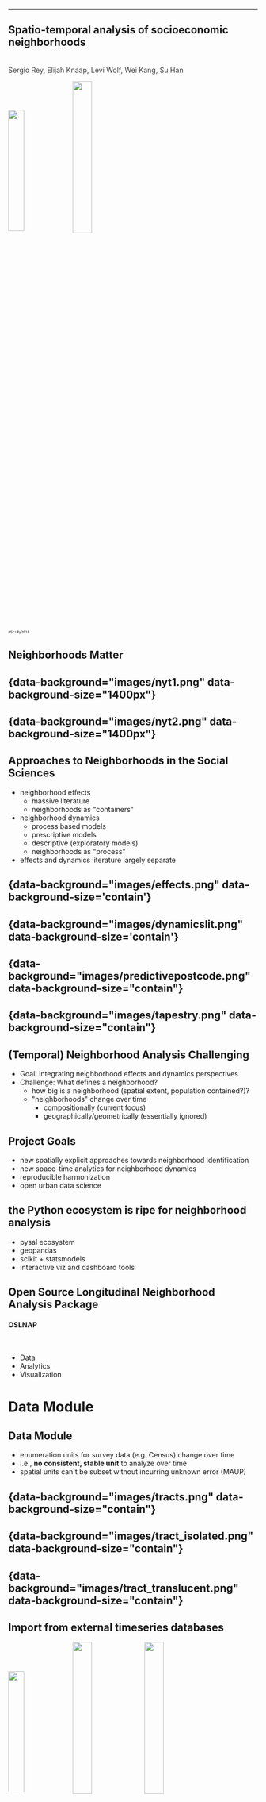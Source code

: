 
---

<section>

<h1>Spatio-temporal analysis of socioeconomic neighborhoods</h1>  

<span style="color:#404040">
<p><br/>Sergio Rey, Elijah Knaap, Levi Wolf, Wei Kang, Su Han</p>
</span>

<div class="row text-center">

<img src="images/pysal-logo.png" width=25% align="center" style="background:none; border:none; box-shadow:none;"></img>
<img src="images/cgs-logo.jpg" width=28% align="center" style="background:none; border:none; box-shadow:none;"></img>
</div>

<span style="font-size:0.6em"><code>#SciPy2018</pre></code></span>
</section>



## Neighborhoods Matter

## {data-background="images/nyt1.png" data-background-size="1400px"}

## {data-background="images/nyt2.png" data-background-size="1400px"}


## Approaches to Neighborhoods in the Social Sciences

- neighborhood effects
  - massive literature
  - neighborhoods as "containers"
- neighborhood dynamics
  - process based models
  - prescriptive models
  - descriptive (exploratory models)
  - neighborhoods as "process"
- effects and dynamics literature largely separate


## {data-background="images/effects.png" data-background-size='contain'}

## {data-background="images/dynamicslit.png" data-background-size='contain'}

## {data-background="images/predictivepostcode.png" data-background-size="contain"}


## {data-background="images/tapestry.png" data-background-size="contain"}





## (Temporal) Neighborhood Analysis Challenging
- Goal: integrating neighborhood effects and dynamics perspectives
- Challenge: What defines a neighborhood?
  - how big is a neighborhood (spatial extent, population contained?)?
  - "neighborhoods" change over time
     - compositionally (current focus)
     - geographically/geometrically (essentially ignored)

<!--(need to be brought together - exposure histories and latencies)
-->

## Project Goals

- new spatially explicit approaches towards neighborhood identification
- new space-time analytics for neighborhood dynamics
- reproducible harmonization
- open urban data science

## the Python ecosystem is ripe for neighborhood analysis

- pysal ecosystem
- geopandas
- scikit + statsmodels
- interactive viz and dashboard tools


## Open Source Longitudinal Neighborhood Analysis Package 
#### OSLNAP
<br>

- Data
- Analytics
- Visualization <!--(note that we're still working on this piece so wont be talking about it much)-->

# Data Module

## Data Module

- enumeration units for survey data (e.g. Census) change over time
- i.e., **no consistent, stable unit** to analyze over time
- spatial units can't be subset without incurring unknown error (MAUP)


## {data-background="images/tracts.png" data-background-size="contain"}

## {data-background="images/tract_isolated.png" data-background-size="contain"}

## {data-background="images/tract_translucent.png" data-background-size="contain"}



<!--(speaker explains point is that we can't naively assign statistics to arbitrary geographies, we need special tools to do that)

in the data module we provide tools to solve that problem in one of three ways:

- importing pre-standardized dataset from common provider
- providing statistical tools for harmonizing data to the spatial unit of the user's choice
- allowing the user to develop their own spatial units
-->

## Import from external timeseries databases


<div class="row text-center">

<img src="images/geolytics.jpg" width=25% align="center" style="background:none; border:none; box-shadow:none;"></img>
<img src="images/nhgis.png" width=28% align="center" style="background:none; border:none; box-shadow:none;"></img>
<img src="images/s4.png" width=28% align="center" style="background:none; border:none; box-shadow:none;"></img>
</div>

<!--
(speaker describes how these are cleaned for common issues, standardized into consistent format, cached and optimized for modeling & viz)
-->

## Harmonize/standardize new datasets to common boundaries

[ not sure the visual here ]


## Develop new primitive spatial units

[picture of intersection operation that creates small units]

<!-- (speaker describes how we use spatial methods to develop reasonable estimates of the statistics within these units) -->


# Analytics I:  Identifying Neighborhoods


## {data-background="images/chicago_school.gif"}
<!-- http://beslter.org/landing-Baltimore-School-of-Ecology.html
(speaker explains that the concept is 100 years old, but we have better statistics for identifying the same kinds of patterns but they are difficult to use. that's one of the voids we fill. we also let researchers examine how these lines blur and shift over time)
-->
##  {data-background="images/output-area-classification.png" data-background-size="1300px"}

<!-- 
Current Art: Geodemographics
- use cluster analysis to derive neighborhoods
- commercial example?
-->


## {data-background="images/dc_clusters.png" data-background-size="900px"}


## {data-background="images/saopaulo_clusters.png" data-background-size="1250px"}
<!-- will replace image -->

# Analytics II:  Measuring Neighborhood Change

## Temporal Geodemographics

<!-- will replace image, first is static -->

<div class="row">
<section class="fragment">
<div class="col-md-6">
<img src="images/ap_1980.png" width=100% style="background:none; border:none; box-shadow:none;"></img>
</div>
</section>

<!-- will replace image with better looking -->

<section class="fragment">
<div class="col-md-6">
<img src="images/animate.gif" width=100% style="background:none; border:none; box-shadow:none;"></img>
</div>
</section>
</div>

## Modeling Neighborhood Change
- A dynamic perspective
    - Transition analysis
        - Markov Chains
        - Spatial Markov Chains
- A holistic perspective
    - Sequence analysis
        - Optimal matching
        - Edit distance
    - View each neighborhood trajectory as a whole

## Transition analysis

## Markov Chains

<img src="images/ward_ap_m.png" width=100% style="background:none; border:none; box-shadow:none;"></img>

## Spatial Markov Chains

<img src="images/ward_sm_6.png" width=100% style="background:none; border:none; box-shadow:none;"></img>

## Sequence Analysis

##  {data-background="images/sequence_A.png" data-background-size="600px"}

<!-- arbitrary first sequence -->

##  {data-background="images/sequence_B.png" data-background-size="600px"}

<!-- arbitrary second sequence -->

##  {data-background="images/sequence_both.png" data-background-size="600px"}

<!-- aligned -->

## {data-background="images/sequence_both_hamming.png" data-background-size="600px"}

<!-- force-aligned -->

## {data-background="images/sequence_both_aligned.png" data-background-size="600px"}

<!-- optimal aligned -->

## {data-background="images/sequence_both_aligned_annotated.png" data-background-size="600px"}

<!-- annotated -->

# Vizualization


## {data-background="images/interface.png" data-background-size="1000px"}

## Thanks

<div class="row text-center">
<img src="images/funders.png" width=120% align="center" style="background:none; border:none; box-shadow:none;"></img>
</div>
